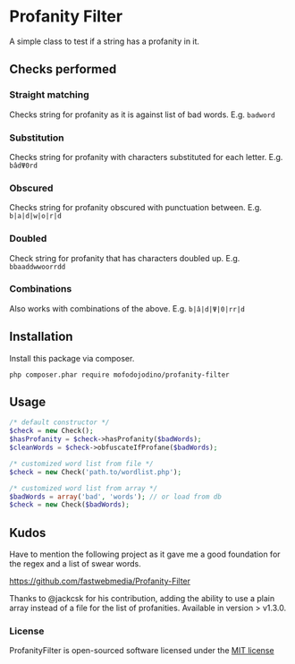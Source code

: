 # Profanity Filter

A simple class to test if a string has a profanity in it.

## Checks performed

### Straight matching

Checks string for profanity as it is against list of bad words. E.g. `badword`

### Substitution

Checks string for profanity with characters substituted for each letter. E.g. `bâdΨ0rd`

### Obscured

Checks string for profanity obscured with punctuation between. E.g. `b|a|d|w|o|r|d`

### Doubled

Check string for profanity that has characters doubled up. E.g. `bbaaddwwoorrdd`

### Combinations

Also works with combinations of the above. E.g. `b|â|d|Ψ|0|rr|d`

## Installation

Install this package via composer.

```
php composer.phar require mofodojodino/profanity-filter
```

## Usage
```php
/* default constructor */
$check = new Check();
$hasProfanity = $check->hasProfanity($badWords);
$cleanWords = $check->obfuscateIfProfane($badWords);

/* customized word list from file */
$check = new Check('path.to/wordlist.php');

/* customized word list from array */
$badWords = array('bad', 'words'); // or load from db
$check = new Check($badWords);
```

## Kudos

Have to mention the following project as it gave me a good foundation for the regex and a list of swear words.

https://github.com/fastwebmedia/Profanity-Filter

Thanks to @jackcsk for his contribution, adding the ability to use a plain array instead of a file for the list of profanities. Available in version > v1.3.0.

### License

ProfanityFilter is open-sourced software licensed under the [MIT license](http://opensource.org/licenses/MIT)
